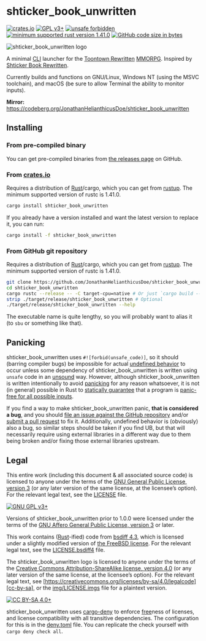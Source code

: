# shticker\_book\_unwritten

[![crates.io](https://img.shields.io/crates/v/shticker_book_unwritten)](https://crates.io/crates/shticker_book_unwritten)
[![GPL v3+](https://img.shields.io/badge/license-GNU%20GPL%20v3%2B-bd0000)](./LICENSE)
[![unsafe forbidden](https://img.shields.io/badge/unsafe-forbidden-success.svg)](https://github.com/rust-secure-code/safety-dance/)
[![minimum supported rust version 1.41.0](https://img.shields.io/badge/rustc-%3E%3D1.41.0-dea584)](https://rustup.rs/)
[![GitHub code size in bytes](https://img.shields.io/github/languages/code-size/JonathanHelianthicusDoe/shticker_book_unwritten)](https://github.com/JonathanHelianthicusDoe/shticker_book_unwritten)

![shticker\_book\_unwritten logo](./img/shticker_book_unwritten_256x256.png)

A minimal [CLI](https://en.wikipedia.org/wiki/Command-line_interface) launcher
for the [Toontown Rewritten](https://www.toontownrewritten.com/)
[MMORPG][mmorpg]. Inspired by [Shticker Book
Rewritten](https://github.com/madsciencecoder/Shticker-Book-Rewritten).

Currently builds and functions on GNU/Linux, Windows NT (using the MSVC
toolchain), and macOS (be sure to allow Terminal the ability to monitor
inputs).

**Mirror:**
<https://codeberg.org/JonathanHelianthicusDoe/shticker_book_unwritten>

## Installing

### From pre-compiled binary

You can get pre-compiled binaries from [the releases page][releases] on GitHub.

### From [crates.io](https://crates.io/)

Requires a distribution of [Rust](https://www.rust-lang.org/)/cargo, which you
can get from [rustup](https://rustup.rs/). The minimum supported version of
rustc is 1.41.0.

```bash
cargo install shticker_book_unwritten
```

If you already have a version installed and want the latest version to replace
it, you can run:

```bash
cargo install -f shticker_book_unwritten
```

### From GitHub git repository

Requires a distribution of [Rust](https://www.rust-lang.org/)/cargo, which you
can get from [rustup](https://rustup.rs/). The minimum supported version of
rustc is 1.41.0.

```bash
git clone https://github.com/JonathanHelianthicusDoe/shticker_book_unwritten.git
cd shticker_book_unwritten
cargo rustc --release -- -C target-cpu=native # Or just `cargo build --release`
strip ./target/release/shticker_book_unwritten # Optional
./target/release/shticker_book_unwritten --help
```

The executable name is quite lengthy, so you will probably want to alias it (to
`sbu` or something like that).

## Panicking

shticker\_book\_unwritten uses `#![forbid(unsafe_code)]`, so it should (barring
compiler bugs) be impossible for actual [undefined
behavior](https://en.wikipedia.org/wiki/Undefined_behavior) to occur unless
some dependency of shticker\_book\_unwritten is written using `unsafe` code in
an [unsound](https://en.wikipedia.org/wiki/Soundness) way. However, although
shticker\_book\_unwritten is written intentionally to avoid
[panicking](https://doc.rust-lang.org/std/macro.panic.html) for any reason
whatsoever, it is not (in general) possible in Rust to [statically
guarantee](https://en.wikipedia.org/wiki/Rice%27s_theorem) that a program is
[panic-free for all possible
inputs](https://en.wikipedia.org/wiki/Partial_function#Total_function).

If you find a way to make shticker\_book\_unwritten panic, **that is considered
a bug**, and you should [file an issue against the GitHub repository][issues]
and/or [submit a pull request][pulls] to fix it. Additionally, undefined
behavior is (obviously) also a bug, so similar steps should be taken if you
find UB, but that will necessarily require using external libraries in a
different way due to them being broken and/or fixing those external libraries
upstream.

## Legal

This entire work (including this document &amp; all associated source code) is
licensed to anyone under the terms of the [GNU General Public License, version
3](https://www.gnu.org/licenses/gpl-3.0.html) (or any later version of the same
license, at the licensee&rsquo;s option). For the relevant legal text, see the
[LICENSE](./LICENSE) file.

[![GNU GPL v3+](https://www.gnu.org/graphics/gplv3-or-later.png
"GNU GPL v3+")](https://www.gnu.org/licenses/gpl-3.0.html)

Versions of shticker\_book\_unwritten prior to 1.0.0 were licensed under the
terms of the [GNU Affero General Public License, version
3](https://www.gnu.org/licenses/agpl-3.0.html) or later.

This work contains ([Rust](https://www.rust-lang.org/)-ified) code from [bsdiff
4.3](http://www.daemonology.net/bsdiff/), which is licensed under a slightly
modified version of [the FreeBSD
license](https://www.freebsd.org/copyright/freebsd-license.html). For the
relevant legal text, see the [LICENSE.bsdiff4](./LICENSE.bsdiff4) file.

The shticker\_book\_unwritten logo is licensed to anyone under the terms of the
[Creative Commons Attribution-ShareAlike license, version
4.0](https://creativecommons.org/licenses/by-sa/4.0/) (or any later version of
the same license, at the licensee&rsquo;s option). For the relevant legal text,
see [https://creativecommons.org/licenses/by-sa/4.0/legalcode][cc-by-sa], or
the [img/LICENSE.imgs](img/LICENSE.imgs) file for a plaintext version.

[![CC BY-SA 4.0+](https://i.creativecommons.org/l/by-sa/4.0/88x31.png
"CC BY-SA 4.0+")](https://creativecommons.org/licenses/by-sa/4.0/)

shticker\_book\_unwritten uses [cargo-deny][cargo-deny] to enforce
[free](https://en.wikipedia.org/wiki/Free_software)ness of licenses, and
license compatibility with all transitive dependencies. The configuration for
this is in the [deny.toml](./deny.toml) file. You can replicate the check
yourself with `cargo deny check all`.

[mmorpg]: https://en.wikipedia.org/wiki/Massively_multiplayer_online_role-playing_game
[releases]: https://github.com/JonathanHelianthicusDoe/shticker_book_unwritten/releases
[issues]: https://github.com/JonathanHelianthicusDoe/shticker_book_unwritten/issues
[pulls]: https://github.com/JonathanHelianthicusDoe/shticker_book_unwritten/pulls
[cc-by-sa]: https://creativecommons.org/licenses/by-sa/4.0/legalcode
[cargo-deny]: https://github.com/EmbarkStudios/cargo-deny
